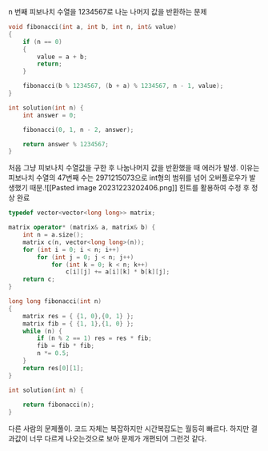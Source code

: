 n 번째 피보나치 수열을 1234567로 나눈 나머지 값을 반환하는 문제
```C++
void fibonacci(int a, int b, int n, int& value)
{
    if (n == 0)
    {
        value = a + b;
        return;
    }

    fibonacci(b % 1234567, (b + a) % 1234567, n - 1, value);
}

int solution(int n) {
    int answer = 0;

    fibonacci(0, 1, n - 2, answer);

    return answer % 1234567;
}
```
처음 그냥 피보나치 수열값을 구한 후 나눔나머지 값을 반환했을 때 에러가 발생. 이유는 피보나치 수열의 47번째 수는 2971215073으로 int형의 범위를 넘어 오버플로우가 발생했기 때문.![[Pasted image 20231223202406.png]]
힌트를 활용하여 수정 후 정상 완료

```C++
typedef vector<vector<long long>> matrix;

matrix operator* (matrix& a, matrix& b) {
    int n = a.size();
    matrix c(n, vector<long long>(n));
    for (int i = 0; i < n; i++)
        for (int j = 0; j < n; j++)
            for (int k = 0; k < n; k++)
                c[i][j] += a[i][k] * b[k][j];
    return c;
}

long long fibonacci(int n)
{
    matrix res = { {1, 0},{0, 1} };
    matrix fib = { {1, 1},{1, 0} };
    while (n) {
        if (n % 2 == 1) res = res * fib;
        fib = fib * fib;
        n *= 0.5;
    }
    return res[0][1];
}

int solution(int n) {
    
    return fibonacci(n);
}
```
다른 사람의 문제풀이. 코드 자체는 복잡하지만 시간복잡도는 월등히 빠르다.
하지만 결과값이 너무 다르게 나오는것으로 보아 문제가 개편되어 그런것 같다.